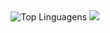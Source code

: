 
<div align="center">
     <img src="https://github-readme-stats.vercel.app/api/top-langs/?username=Mariana-RDS&layout=compact&theme=radical" alt="Top Linguagens" />
    <img src="https://pa1.narvii.com/6561/1435a4c9f592fad8b180afbd92754ed57883cbb1_hq.gif">
</div>

